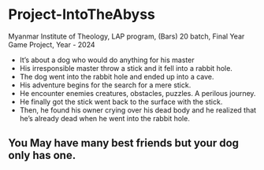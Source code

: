 # Project-IntoTheAbyss
Myanmar Institute of Theology, LAP program, (Bars)
20 batch, Final Year Game Project, Year - 2024

- It’s about a dog who would do anything for his master
- His irresponsible master throw a stick and it fell into a rabbit hole.
- The dog went into the rabbit hole and ended up into a cave.
- His adventure begins for the search for a mere stick.
- He encounter enemies creatures, obstacles, puzzles. A perilous journey.
- He finally got the stick went back to the surface with the stick.
- Then, he found his owner crying over his dead body and he realized that he’s already dead when he went into the rabbit hole.

## You May have many best friends but your dog only has one.
